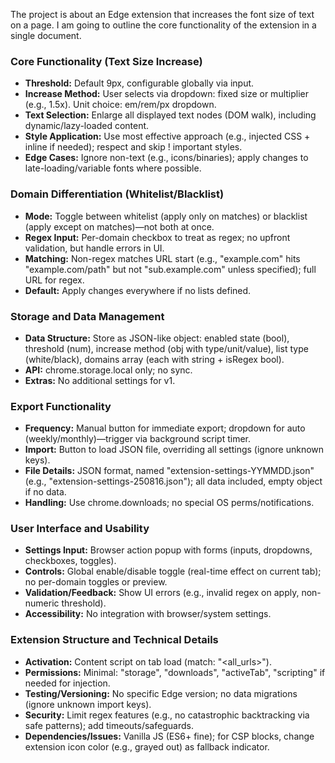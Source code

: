 The project is about an Edge extension that increases the font size of text on a page.
I am going to outline the core functionality of the extension in a single document.

### Core Functionality (Text Size Increase)

- **Threshold:** Default 9px, configurable globally via input.
- **Increase Method:** User selects via dropdown: fixed size or multiplier (e.g., 1.5x). Unit choice: em/rem/px
  dropdown.
- **Text Selection:** Enlarge all displayed text nodes (DOM walk), including dynamic/lazy-loaded content.
- **Style Application:** Use most effective approach (e.g., injected CSS + inline if needed); respect and skip !
  important styles.
- **Edge Cases:** Ignore non-text (e.g., icons/binaries); apply changes to late-loading/variable fonts where possible.

### Domain Differentiation (Whitelist/Blacklist)

- **Mode:** Toggle between whitelist (apply only on matches) or blacklist (apply except on matches)—not both at once.
- **Regex Input:** Per-domain checkbox to treat as regex; no upfront validation, but handle errors in UI.
- **Matching:** Non-regex matches URL start (e.g., "example.com" hits "example.com/path" but not "sub.example.com"
  unless specified); full URL for regex.
- **Default:** Apply changes everywhere if no lists defined.

### Storage and Data Management

- **Data Structure:** Store as JSON-like object: enabled state (bool), threshold (num), increase method (obj with
  type/unit/value), list type (white/black), domains array (each with string + isRegex bool).
- **API:** chrome.storage.local only; no sync.
- **Extras:** No additional settings for v1.

### Export Functionality

- **Frequency:** Manual button for immediate export; dropdown for auto (weekly/monthly)—trigger via background script
  timer.
- **Import:** Button to load JSON file, overriding all settings (ignore unknown keys).
- **File Details:** JSON format, named "extension-settings-YYMMDD.json" (e.g., "extension-settings-250816.json"); all
  data included, empty object if no data.
- **Handling:** Use chrome.downloads; no special OS perms/notifications.

### User Interface and Usability

- **Settings Input:** Browser action popup with forms (inputs, dropdowns, checkboxes, toggles).
- **Controls:** Global enable/disable toggle (real-time effect on current tab); no per-domain toggles or preview.
- **Validation/Feedback:** Show UI errors (e.g., invalid regex on apply, non-numeric threshold).
- **Accessibility:** No integration with browser/system settings.

### Extension Structure and Technical Details

- **Activation:** Content script on tab load (match: "<all_urls>").
- **Permissions:** Minimal: "storage", "downloads", "activeTab", "scripting" if needed for injection.
- **Testing/Versioning:** No specific Edge version; no data migrations (ignore unknown import keys).
- **Security:** Limit regex features (e.g., no catastrophic backtracking via safe patterns); add timeouts/safeguards.
- **Dependencies/Issues:** Vanilla JS (ES6+ fine); for CSP blocks, change extension icon color (e.g., grayed out) as
  fallback indicator.

